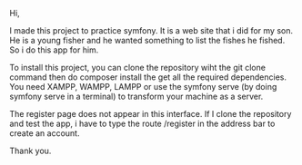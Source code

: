 Hi,

I made this project to practice symfony.
It is a web site that i did for my son. He is a young fisher and he wanted something to list the fishes he fished.
So i do this app for him.

To install this project, you can clone the repository wiht the git clone command then do composer install the get all the required dependencies.
You need XAMPP, WAMPP, LAMPP or use the symfony serve (by doing symfony serve in a terminal) to transform your machine as a server.

The register page does not appear in this interface. If I clone the repository and test the app, i have to type the route 
/register in the address bar to create an account.

Thank you.
